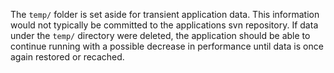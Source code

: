 The `temp/` folder is set aside for transient application data. This
information would not typically be committed to the applications svn repository.
If data under the `temp/` directory were deleted, the application should be able
to continue running with a possible decrease in performance until data is once
again restored or recached.